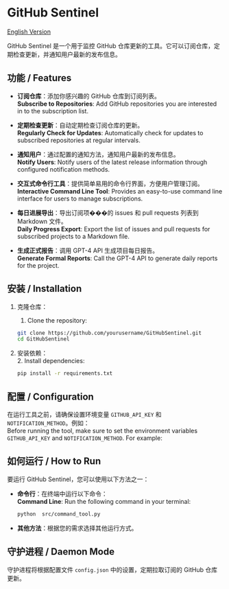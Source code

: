 # GitHub Sentinel

[English Version](https://github.com/StephenHuo-code/GitHubSentinel/blob/main/README-en.md)

GitHub Sentinel 是一个用于监控 GitHub 仓库更新的工具。它可以订阅仓库，定期检查更新，并通知用户最新的发布信息。  


## 功能 / Features

- **订阅仓库**：添加你感兴趣的 GitHub 仓库到订阅列表。  
  **Subscribe to Repositories**: Add GitHub repositories you are interested in to the subscription list.  
  

- **定期检查更新**：自动定期检查订阅仓库的更新。  
  **Regularly Check for Updates**: Automatically check for updates to subscribed repositories at regular intervals.  
  

- **通知用户**：通过配置的通知方法，通知用户最新的发布信息。  
  **Notify Users**: Notify users of the latest release information through configured notification methods.  


- **交互式命令行工具**：提供简单易用的命令行界面，方便用户管理订阅。  
  **Interactive Command Line Tool**: Provides an easy-to-use command line interface for users to manage subscriptions.  

- **每日进展导出**：导出订阅项���的 issues 和 pull requests 列表到 Markdown 文件。  
  **Daily Progress Export**: Export the list of issues and pull requests for subscribed projects to a Markdown file.  
  

- **生成正式报告**：调用 GPT-4 API 生成项目每日报告。  
  **Generate Formal Reports**: Call the GPT-4 API to generate daily reports for the project.  
  


## 安装 / Installation

1. 克隆仓库：  
   1. Clone the repository:  
    ```sh
    git clone https://github.com/yourusername/GitHubSentinel.git
    cd GitHubSentinel
    ```

2. 安装依赖：  
   2. Install dependencies:  
    ```sh
    pip install -r requirements.txt
    ```

## 配置 / Configuration

在运行工具之前，请确保设置环境变量 `GITHUB_API_KEY` 和 `NOTIFICATION_METHOD`。例如：  
Before running the tool, make sure to set the environment variables `GITHUB_API_KEY` and `NOTIFICATION_METHOD`. For example:


## 如何运行 / How to Run

要运行 GitHub Sentinel，您可以使用以下方法之一：

- **命令行**：在终端中运行以下命令：  
  **Command Line**: Run the following command in your terminal:  
  ```sh
  python  src/command_tool.py
  ```

- **其他方法**：根据您的需求选择其他运行方式。

## 守护进程 / Daemon Mode

守护进程将根据配置文件 `config.json` 中的设置，定期拉取订阅的 GitHub 仓库更新。
